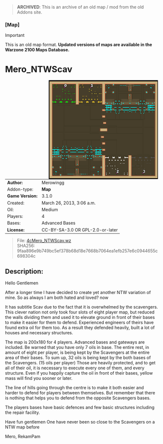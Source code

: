 > **ARCHIVED**: This is an archive of an old map / mod from the old Addons site.

### [Map]

> [!IMPORTANT]
> This is an old map format. **Updated versions of maps are available in the Warzone 2100 Maps Database.**

# Mero_NTWScav

<img src="./preview.jpg" align="right" />

| | |
| - | - |
| __Author:__ | Merowingg |
| Addon-type: | __Map__ |
| __Game Version:__ | 3.1.0 |
| Created: | March 26, 2013, 3:06 a.m. |
| Oil: | Medium |
| Players: | 4 |
| Bases: | Advanced Bases |
| __License:__ | CC-BY-SA-3.0 OR GPL-2.0-or-later |

> File: [4cMero_NTWScav.wz](https://github.com/Warzone2100/old-addons-site/raw/main/assets/37/4cMero_NTWScav.wz)  
> SHA256: 9faa896e9b749bc5ef378b68d18e7668b7064ea1efb257e6c0944655c698304c

## Description:

Hello Gentlemen  

After a longer time I have decided to create yet another NTW variation of mine. So as always I am both hated and loved?  now  

It has subtitle Scav due to the fact that it is overwhelmed by the scavengers. This clever nation not only took four slots of eight player map, but reduced the walls dividing them and used it to elevate ground in front of their bases to make it easier for them to defend. Experienced engineers of theirs have found extra oil for them too. As a result they defended heavily, built a lot of houses and necessary structures. 

The map is 200x180 for 4 players. Advanced bases and gateways are included. Be warned that you have only 7 oils in base. The entire rest, in amount of eight per player, is being kept by the Scavengers at the entire area of their bases. To sum up, 32 oils is being kept by the both bases of the Scavengers. (15 oils per player) Those are heavily protected, and to get all of their oil, it is necessary to execute every one of them, and every structure. Even if you happily capture the oil in front of their bases, yellow mass will find you sooner or later. 

The line of hills going through the centre is to make it both easier and harder to defend for players between themselves. But remember that there is nothing that helps you to defend from the opposite Scavengers bases.

The players bases have basic defences and few basic structures including the repair facility.

Have fun gentlemen  One have never been so close to the Scavengers on a NTW map before  

Mero, RekamPam



